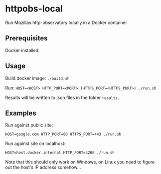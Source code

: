 # httpobs-local
Run Mozillas http-observatory locally in a Docker container

## Prerequisites
Docker installed. 

## Usage
Build docker image: `./build.sh` 

Run: `HOST=<HOST> HTTP_PORT=<PORT> (HTTPS_PORT=<HTTPS_PORT>) ./run.sh`

Results will be written to json files in the folder `results`.

## Examples
Run against public site:
```
HOST=google.com HTTP_PORT=80 HTTPS_PORT=443 ./run.sh
```

Run against site on localhost:
```
HOST=host.docker.internal HTTP_PORT=4200 ./run.sh
```
Note that this should only work on Windows, on Linux you need to figure out the host's IP address somehow...
